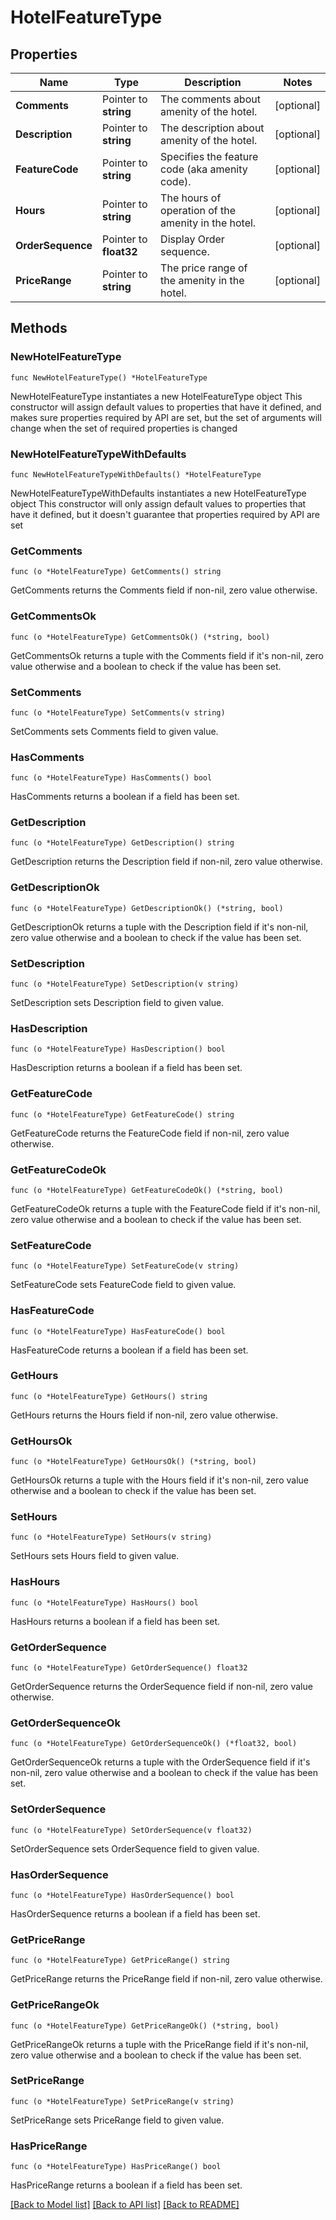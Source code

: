 # HotelFeatureType

## Properties

Name | Type | Description | Notes
------------ | ------------- | ------------- | -------------
**Comments** | Pointer to **string** | The comments about amenity of the hotel. | [optional] 
**Description** | Pointer to **string** | The description about amenity of the hotel. | [optional] 
**FeatureCode** | Pointer to **string** | Specifies the feature code (aka amenity code). | [optional] 
**Hours** | Pointer to **string** | The hours of operation of the amenity in the hotel. | [optional] 
**OrderSequence** | Pointer to **float32** | Display Order sequence. | [optional] 
**PriceRange** | Pointer to **string** | The price range of the amenity in the hotel. | [optional] 

## Methods

### NewHotelFeatureType

`func NewHotelFeatureType() *HotelFeatureType`

NewHotelFeatureType instantiates a new HotelFeatureType object
This constructor will assign default values to properties that have it defined,
and makes sure properties required by API are set, but the set of arguments
will change when the set of required properties is changed

### NewHotelFeatureTypeWithDefaults

`func NewHotelFeatureTypeWithDefaults() *HotelFeatureType`

NewHotelFeatureTypeWithDefaults instantiates a new HotelFeatureType object
This constructor will only assign default values to properties that have it defined,
but it doesn't guarantee that properties required by API are set

### GetComments

`func (o *HotelFeatureType) GetComments() string`

GetComments returns the Comments field if non-nil, zero value otherwise.

### GetCommentsOk

`func (o *HotelFeatureType) GetCommentsOk() (*string, bool)`

GetCommentsOk returns a tuple with the Comments field if it's non-nil, zero value otherwise
and a boolean to check if the value has been set.

### SetComments

`func (o *HotelFeatureType) SetComments(v string)`

SetComments sets Comments field to given value.

### HasComments

`func (o *HotelFeatureType) HasComments() bool`

HasComments returns a boolean if a field has been set.

### GetDescription

`func (o *HotelFeatureType) GetDescription() string`

GetDescription returns the Description field if non-nil, zero value otherwise.

### GetDescriptionOk

`func (o *HotelFeatureType) GetDescriptionOk() (*string, bool)`

GetDescriptionOk returns a tuple with the Description field if it's non-nil, zero value otherwise
and a boolean to check if the value has been set.

### SetDescription

`func (o *HotelFeatureType) SetDescription(v string)`

SetDescription sets Description field to given value.

### HasDescription

`func (o *HotelFeatureType) HasDescription() bool`

HasDescription returns a boolean if a field has been set.

### GetFeatureCode

`func (o *HotelFeatureType) GetFeatureCode() string`

GetFeatureCode returns the FeatureCode field if non-nil, zero value otherwise.

### GetFeatureCodeOk

`func (o *HotelFeatureType) GetFeatureCodeOk() (*string, bool)`

GetFeatureCodeOk returns a tuple with the FeatureCode field if it's non-nil, zero value otherwise
and a boolean to check if the value has been set.

### SetFeatureCode

`func (o *HotelFeatureType) SetFeatureCode(v string)`

SetFeatureCode sets FeatureCode field to given value.

### HasFeatureCode

`func (o *HotelFeatureType) HasFeatureCode() bool`

HasFeatureCode returns a boolean if a field has been set.

### GetHours

`func (o *HotelFeatureType) GetHours() string`

GetHours returns the Hours field if non-nil, zero value otherwise.

### GetHoursOk

`func (o *HotelFeatureType) GetHoursOk() (*string, bool)`

GetHoursOk returns a tuple with the Hours field if it's non-nil, zero value otherwise
and a boolean to check if the value has been set.

### SetHours

`func (o *HotelFeatureType) SetHours(v string)`

SetHours sets Hours field to given value.

### HasHours

`func (o *HotelFeatureType) HasHours() bool`

HasHours returns a boolean if a field has been set.

### GetOrderSequence

`func (o *HotelFeatureType) GetOrderSequence() float32`

GetOrderSequence returns the OrderSequence field if non-nil, zero value otherwise.

### GetOrderSequenceOk

`func (o *HotelFeatureType) GetOrderSequenceOk() (*float32, bool)`

GetOrderSequenceOk returns a tuple with the OrderSequence field if it's non-nil, zero value otherwise
and a boolean to check if the value has been set.

### SetOrderSequence

`func (o *HotelFeatureType) SetOrderSequence(v float32)`

SetOrderSequence sets OrderSequence field to given value.

### HasOrderSequence

`func (o *HotelFeatureType) HasOrderSequence() bool`

HasOrderSequence returns a boolean if a field has been set.

### GetPriceRange

`func (o *HotelFeatureType) GetPriceRange() string`

GetPriceRange returns the PriceRange field if non-nil, zero value otherwise.

### GetPriceRangeOk

`func (o *HotelFeatureType) GetPriceRangeOk() (*string, bool)`

GetPriceRangeOk returns a tuple with the PriceRange field if it's non-nil, zero value otherwise
and a boolean to check if the value has been set.

### SetPriceRange

`func (o *HotelFeatureType) SetPriceRange(v string)`

SetPriceRange sets PriceRange field to given value.

### HasPriceRange

`func (o *HotelFeatureType) HasPriceRange() bool`

HasPriceRange returns a boolean if a field has been set.


[[Back to Model list]](../README.md#documentation-for-models) [[Back to API list]](../README.md#documentation-for-api-endpoints) [[Back to README]](../README.md)


